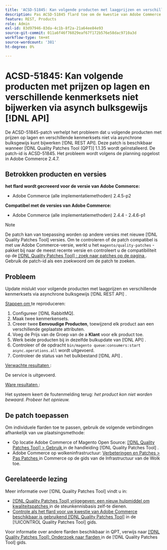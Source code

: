 ```yaml
---
title: 'ACSD-51845: Kan volgende producten met laagprijzen en verschillende kenmerkreeksen niet bijwerken via asynchrone bulkgoederen  [!DNL API]'
description: Pas ACSD-51845 flard toe om de kwestie van Adobe Commerce te bevestigen waar u geen verdere producten met laagprijzen en verschillende attributenreeksen via asynchrone bulk  [!DNL REST API] kunt bijwerken.
feature: REST, Products
role: Admin
exl-id: 83d97946-83da-4c1b-8f2a-21a64ee84e93
source-git-commit: 011a6f46f76029eaf67f172b576e58dac9710a3d
workflow-type: tm+mt
source-wordcount: '381'
ht-degree: 0%

---
```


# ACSD-51845: Kan volgende producten met prijzen op lagen en verschillende kenmerksets niet bijwerken via asynch bulksgewijs [!DNL API]

De ACSD-51845-patch verhelpt het probleem dat u volgende producten met prijzen op lagen en verschillende kenmerksets niet via asynchrone bulksgewijs kunt bijwerken [!DNL REST API]. Deze patch is beschikbaar wanneer [!DNL Quality Patches Tool (QPT)] 1.1.35 wordt geïnstalleerd. De patch-id is ACSD-51845. Het probleem wordt volgens de planning opgelost in Adobe Commerce 2.4.7.

## Betrokken producten en versies

**het flard wordt gecreeerd voor de versie van Adobe Commerce:**

* Adobe Commerce (alle implementatiemethoden) 2.4.5-p2

**Compatibel met de versies van Adobe Commerce:**

* Adobe Commerce (alle implementatiemethoden) 2.4.4 - 2.4.6-p1

>[!NOTE]
>
>De patch kan van toepassing worden op andere versies met nieuwe [!DNL Quality Patches Tool] versies. Om te controleren of de patch compatibel is met uw Adobe Commerce-versie, werkt u het `magento/quality-patches` -pakket bij naar de meest recente versie en controleert u de compatibiliteit op de [[!DNL Quality Patches Tool] : zoek naar patches op de pagina ](https://experienceleague.adobe.com/tools/commerce-quality-patches/index.html) . Gebruik de patch-id als een zoekwoord om de patch te zoeken.

## Probleem

Update mislukt voor volgende producten met laagprijzen en verschillende kenmerksets via asynchrone bulksgewijs [!DNL REST API] .

<u> Stappen om </u> te reproduceren:

1. Configureer [!DNL RabbitMQ].
1. Maak twee kenmerkensets.
1. Creeer twee **Eenvoudige Producten**, toewijzend elk product aan een verschillende geplaatste attributen.
1. Voeg de Prijs van de Groep van de a **Klant** voor elk product toe.
1. Werk beide producten bij in dezelfde bulkupdate van [!DNL API] .
1. Controleer of de opdracht `bin/magento queue:consumers:start async.operations.all` wordt uitgevoerd.
1. Controleer de status van het bulkbestand [!DNL API] .

<u> Verwachte resultaten </u>:

De service is uitgevoerd.

<u> Ware resultaten </u>:

Het systeem keert de foutenmelding terug: *het product kon niet worden bewaard. Probeer het opnieuw.*

## De patch toepassen

Om individuele flarden toe te passen, gebruik de volgende verbindingen afhankelijk van uw plaatsingsmethode:

* Op locatie Adobe Commerce of Magento Open Source: [[!DNL Quality Patches Tool] > Gebruik ](/help/tools/quality-patches-tool/usage.md) in de handleiding [!DNL Quality Patches Tool] .
* Adobe Commerce op wolkeninfrastructuur: [ Verbeteringen en Patches > Pas Patches ](https://experienceleague.adobe.com/docs/commerce-cloud-service/user-guide/develop/upgrade/apply-patches.html) in Commerce op de gids van de Infrastructuur van de Wolk toe.

## Gerelateerde lezing

Meer informatie over [!DNL Quality Patches Tool] vindt u in:

* [[!DNL Quality Patches Tool]  vrijgegeven: een nieuw hulpmiddel om kwaliteitspatches ](https://experienceleague.adobe.com/en/docs/commerce-operations/tools/quality-patches-tool/quality-patches-tool-to-self-serve-quality-patches) in de steunkennisbasis zelf-te dienen.
* [ Controle als het flard voor uw kwestie van Adobe Commerce beschikbaar is gebruikend  [!DNL Quality Patches Tool]](/help/tools/quality-patches-tool/patches-available-in-qpt/check-patch-for-magento-issue-with-magento-quality-patches.md) in de [!UICONTROL Quality Patches Tool] gids.


Voor informatie over andere flarden beschikbaar in QPT, verwijs naar [[!DNL Quality Patches Tool]: Onderzoek naar flarden ](https://experienceleague.adobe.com/tools/commerce-quality-patches/index.html) in de [!DNL Quality Patches Tool] gids.
